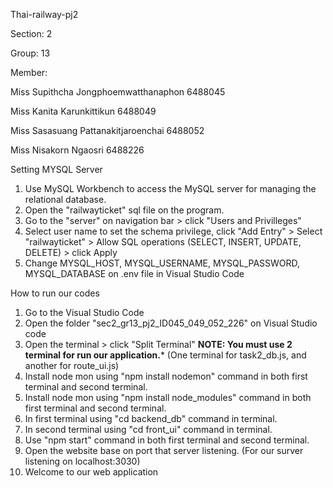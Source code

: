 Thai-railway-pj2

Section: 2

Group: 13

Member:

Miss  Supithcha    	Jongphoemwatthanaphon  	 6488045

Miss  Kanita		Karunkittikun  	         6488049

Miss  Sasasuang  	Pattanakitjaroenchai     6488052

Miss  Nisakorn 		Ngaosri                  6488226

Setting MYSQL Server
1. Use MySQL Workbench to access the MySQL server for managing the relational database.
2. Open the "railwayticket" sql file on the program.
3. Go to the "server" on navigation bar > click "Users and Privilleges"
4. Select user name to set the schema privilege, click "Add Entry" > Select "railwayticket" > Allow SQL operations (SELECT, INSERT, UPDATE, DELETE) > click Apply
5. Change MYSQL_HOST, MYSQL_USERNAME, MYSQL_PASSWORD, MYSQL_DATABASE on .env file in Visual Studio Code

How to run our codes
1. Go to the Visual Studio Code 
2. Open the folder "sec2_gr13_pj2_ID045_049_052_226" on Visual Studio code
3. Open the terminal > click "Split Terminal"
**NOTE: You must use 2 terminal for run our application.*** 
(One terminal for task2_db.js, and another for route_ui.js)
4. Install node mon using "npm install nodemon" command in both first terminal and second terminal.
5. Install node mon using "npm install node_modules" command in both first terminal and second terminal.
6. In first terminal using "cd backend_db" command in terminal.
7. In second terminal using "cd front_ui" command in terminal.
8. Use "npm start" command in both first terminal and second terminal.
9. Open the website base on port that server listening. (For our surver listening on localhost:3030)
10. Welcome to our web application
